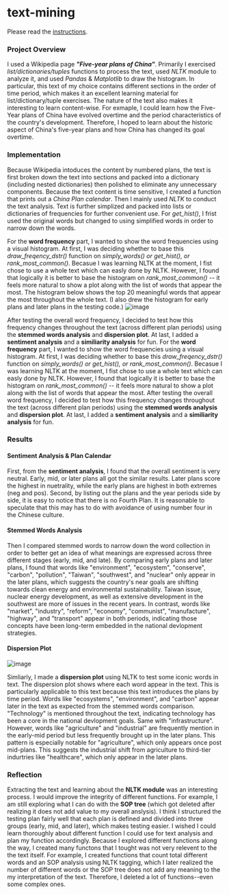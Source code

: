 # text-mining

Please read the [instructions](instructions.md).

### Project Overview 

I used a Wikipedia page ***"Five-year plans of China"***. Primarily I exercised *list/dictionaries/tuples* functions to process the text, used *NLTK* module to analyze it, and used *Pandas* & *Matplotlib* to draw the histogram. In particular, this text of my choice contains different sections in the order of time period, which makes it an excellent learning material for list/dictionary/tuple exercises. The nature of the text also makes it interesting to learn content-wise. For exmaple, I could learn how the Five-Year plans of China have evolved overtime and the period characteristics of the country's development. Therefore, I hoped to learn about the historic aspect of China's five-year plans and how China has changed its goal overtime. 

### Implementation

Because Wikipedia intoduces the content by numbered plans, the text is first broken down the text into sections and packed into a dictionary (including nested dictionaries) then polished to eliminate any unnecessary components. Because the text content is time sensitive, I created a function that prints out a *China Plan calendar*. Then I mainly used *NLTK* to conduct the text analysis. Text is further simplized and packed into lists or dictionaries of frequencies for further convenient use. For *get_hist()*, I frist used the original words but changed to using simplified words in order to narrow down the words. 

For the **word frequency** part, I wanted to show the word frequencies using a visual histogram. At first, I was deciding whether to base this *draw_freqency_dstr()* function on *simply_words() or get_hist(), or rank_most_common()*. Becasue I was learning NLTK at the moment, I fist chose to use a whole text which can easly done by NLTK. However, I found that logically it is better to base the histogram on *rank_most_common()* -- it feels more natural to show a plot along with the list of words that appear the most. The histogram below shows the top 20 meaningful words that appear the most throughout the whole text. (I also drew the histogram for early plans and later plans in the testing code.) 
![image](https://user-images.githubusercontent.com/112499907/198900435-dcbcab8e-0170-438a-997c-9aa7e14c0844.png)


After testing the overall word frequency, I decided to test how this frequency changes throughout the text (across different plan periods) using the **stemmed words analysis** and **dispersion plot**. At last, I added a **sentiment analysis** and a **similiarity analysis** for fun. 
For the **word frequency** part, I wanted to show the word frequencies using a visual histogram. At first, I was deciding whether to base this *draw_freqency_dstr()* function on *simply_words() or get_hist(), or rank_most_common()*. Becasue I was learning NLTK at the moment, I fist chose to use a whole text which can easly done by NLTK. However, I found that logically it is better to base the histogram on *rank_most_common()* -- it feels more natural to show a plot along with the list of words that appear the most. After testing the overall word frequency, I decided to test how this frequency changes throughout the text (across different plan periods) using the **stemmed words analysis** and **dispersion plot**. At last, I added a **sentiment analysis** and a **similiarity analysis** for fun. 


### Results 

#### Sentiment Analysis & Plan Calendar 
First, from the **sentiment analysis**, I found that the overall sentiment is very neutral. Early, mid, or later plans all got the similar results. Later plans score the highest in nuetrality, while the early plans are highest in both extremes (neg and pos). Second, by listing out the plans and the year periods side by side, it is easy to notice that there is no Fourth Plan. It is reasonable to speculate that this may has to do with avoidance of using number four in the Chinese culture. 

#### Stemmed Words Analysis 
Then I compared stemmed words to narrow down the word collection in order to better get an idea of what meanings are expressed across three different stages (early, mid, and late). By comparing early plans and later plans, I found that words like "environment", "ecosystem", "conserve", "carbon", "pollution", "Taiwan", "southwest", and "nuclear" only appear in the later plans, which suggests the country's near goals are shifting towards clean energy and environmental sustainability. Taiwan issue, nuclear energy development, as well as extensive development in the southwest are more of issues in the recent years. In contrast, words like "market", "industry", "reform", "economy", "communist", "manufacture", "highway", and "transport" appear in both periods, indicating those concepts have been long-term embedded in the national devlopment strategies.

#### Dispersion Plot 
![image](https://user-images.githubusercontent.com/112499907/198900393-8c1c8d5e-4575-4517-ac82-05b31124e6a2.png)

Simliarly, I made a **dispersion plot** using NLTK to test some iconic words in text. The dispersion plot shows where each word appear in the text. This is particularly applicable to this text because this text introduces the plans by time period. Words like "ecosystems", "environment", and "carbon" appear later in the text as expected from the stemmed words comparison. "Technology" is mentioned throughout the text, indicating technology has been a core in the national devlopment goals. Same with "infrastructure". However, words like "agriculture" and "industrial" are frequently mention in the early-mid period but less frequently brought up in the later plans. This pattern is especially notable for "agriculture", which only appears once post mid-plans. This suggests the industrial shift from agriculture to third-tier indurtries like "healthcare", which only appear in the later plans. 


### Reflection

Extracting the text and learning about the **NLTK module** was an interesting process. I would improve the integrity of different functions. For example, I am still exploring what I can do with the **SOP tree** (which got deleted after realizing it does not add value to my overall anslysis). I think I structured the testing plan fairly well that each plan is defined and divided into three groups (early, mid, and later), which makes testing easier. I wished I could learn thoroughly about different function I could use for text analysis and plan my function accordingly. Because I explored different functions along the way, I created many functons that I tought was not very relevent to the the text itself. For example, I created functions that count total different words and an SOP analysis using NLTK tagging, which I later realized the number of different words or the SOP tree does not add any meaning to the my interpretation of the text. Therefore, I deleted a lot of functions--even some complex ones. 
